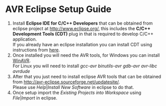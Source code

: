 AVR Eclipse Setup Guide
=======================
1. Install **Eclipse IDE for C/C++ Developers** that can be obtained from eclipse project at http://www.eclipse.org/, this includes the **C/C++ Development Tools (CDT)** plug in that is required to develop C/C++ application.  
If you already have an eclipse installation you can install CDT using instructions from [here](https://eclipse.org/cdt/downloads.php).
2. Once installed you will need the AVR tools, for Windows you can install [WinAVR](https://sourceforge.net/projects/winavr/files/).  
For Linux you will need to install *gcc-avr binutils-avr gdb-avr avr-libc avrdude*
3. After that you just need to install eclipse AVR tools that can be obtained from http://avr-eclipse.sourceforge.net/updatesite/.  
Please use *Help*|*Install New Software* in eclipse to do that.
4. Once setup import the *Existing Projects into Workspace* using *File*|*Import* in eclipse.